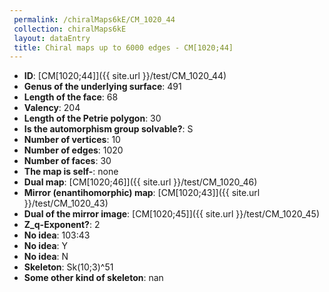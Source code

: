 ```yaml
--- 
 permalink: /chiralMaps6kE/CM_1020_44 
 collection: chiralMaps6kE
 layout: dataEntry
 title: Chiral maps up to 6000 edges - CM[1020;44]
---
```


- **ID**: [CM[1020;44]]({{ site.url }}/test/CM_1020_44)
- **Genus of the underlying surface**: 491
- **Length of the face**: 68
- **Valency**: 204
- **Length of the Petrie polygon**: 30
- **Is the automorphism group solvable?**: S
- **Number of vertices**: 10
- **Number of edges**: 1020
- **Number of faces**: 30
- **The map is self-**: none
- **Dual map**: [CM[1020;46]]({{ site.url }}/test/CM_1020_46)
- **Mirror (enantihomorphic) map**: [CM[1020;43]]({{ site.url }}/test/CM_1020_43)
- **Dual of the mirror image**: [CM[1020;45]]({{ site.url }}/test/CM_1020_45)
- **Z_q-Exponent?**: 2
- **No idea**:  103:43
- **No idea**: Y
- **No idea**: N
- **Skeleton**: Sk(10;3)^51
- **Some other kind of skeleton**: nan
